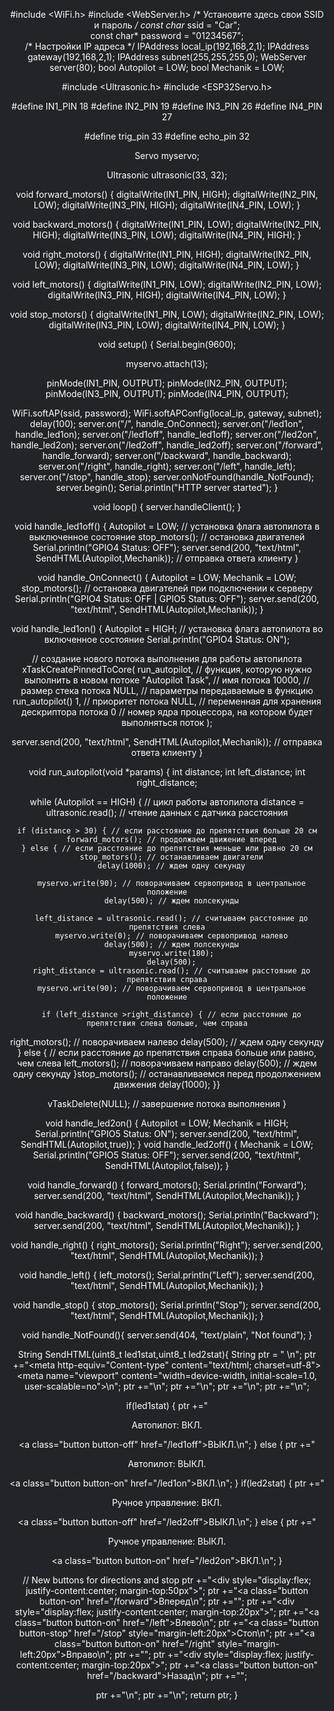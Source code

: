 #include <WiFi.h>
#include <WebServer.h>
/* Установите здесь свои SSID и пароль */
const char* ssid = "Car";  
const char* password = "01234567";  
/* Настройки IP адреса */
IPAddress local_ip(192,168,2,1);
IPAddress gateway(192,168,2,1);
IPAddress subnet(255,255,255,0);
WebServer server(80);
bool Autopilot = LOW;
bool Mechanik = LOW;

#include <Ultrasonic.h>
#include <ESP32Servo.h>

#define IN1_PIN 18
#define IN2_PIN 19
#define IN3_PIN 26
#define IN4_PIN 27

#define trig_pin 33
#define echo_pin 32

Servo myservo;

Ultrasonic ultrasonic(33, 32);

void forward_motors() {
  digitalWrite(IN1_PIN, HIGH);
  digitalWrite(IN2_PIN, LOW);
  digitalWrite(IN3_PIN, HIGH);
  digitalWrite(IN4_PIN, LOW);
}

void backward_motors() {
  digitalWrite(IN1_PIN, LOW);
  digitalWrite(IN2_PIN, HIGH);
  digitalWrite(IN3_PIN, LOW);
  digitalWrite(IN4_PIN, HIGH);
}

void right_motors() {
  digitalWrite(IN1_PIN, HIGH);
  digitalWrite(IN2_PIN, LOW);
  digitalWrite(IN3_PIN, LOW);
  digitalWrite(IN4_PIN, LOW);
}

void left_motors() {
  digitalWrite(IN1_PIN, LOW);
  digitalWrite(IN2_PIN, LOW);
  digitalWrite(IN3_PIN, HIGH);
  digitalWrite(IN4_PIN, LOW);
}

void stop_motors() {
  digitalWrite(IN1_PIN, LOW);
  digitalWrite(IN2_PIN, LOW);
  digitalWrite(IN3_PIN, LOW);
  digitalWrite(IN4_PIN, LOW);
}

void setup() {
  Serial.begin(9600);

  myservo.attach(13);

  pinMode(IN1_PIN, OUTPUT);
  pinMode(IN2_PIN, OUTPUT);
  pinMode(IN3_PIN, OUTPUT);
  pinMode(IN4_PIN, OUTPUT);

  WiFi.softAP(ssid, password);
  WiFi.softAPConfig(local_ip, gateway, subnet);
  delay(100);
  server.on("/", handle_OnConnect);
  server.on("/led1on", handle_led1on);
  server.on("/led1off", handle_led1off);
  server.on("/led2on", handle_led2on);
  server.on("/led2off", handle_led2off);
  server.on("/forward", handle_forward);
  server.on("/backward", handle_backward);
  server.on("/right", handle_right);
  server.on("/left", handle_left);
  server.on("/stop", handle_stop);
  server.onNotFound(handle_NotFound);
  server.begin();
  Serial.println("HTTP server started");
}

void loop() {
  server.handleClient();
}

void handle_led1off() {
  Autopilot = LOW; // установка флага автопилота в выключенное состояние
  stop_motors(); // остановка двигателей
  Serial.println("GPIO4 Status: OFF");
  server.send(200, "text/html", SendHTML(Autopilot,Mechanik)); // отправка ответа клиенту
}

void handle_OnConnect() {
  Autopilot = LOW;
  Mechanik = LOW;
  stop_motors(); // остановка двигателей при подключении к серверу
  Serial.println("GPIO4 Status: OFF | GPIO5 Status: OFF");
  server.send(200, "text/html", SendHTML(Autopilot,Mechanik)); 
}

void handle_led1on() {
  Autopilot = HIGH; // установка флага автопилота во включенное состояние
  Serial.println("GPIO4 Status: ON");

  // создание нового потока выполнения для работы автопилота
  xTaskCreatePinnedToCore(
    run_autopilot, // функция, которую нужно выполнить в новом потоке
    "Autopilot Task", // имя потока
    10000, // размер стека потока
    NULL, // параметры передаваемые в функцию run_autopilot()
    1, // приоритет потока
    NULL, // переменная для хранения дескриптора потока
    0 // номер ядра процессора, на котором будет выполняться поток
  );

  server.send(200, "text/html", SendHTML(Autopilot,Mechanik)); // отправка ответа клиенту
}


void run_autopilot(void *params) {
  int distance;
  int left_distance;
  int right_distance;

  while (Autopilot == HIGH) { // цикл работы автопилота
    distance = ultrasonic.read(); // чтение данных с датчика расстояния

    if (distance > 30) { // если расстояние до препятствия больше 20 см
      forward_motors(); // продолжаем движение вперед
    } else { // если расстояние до препятствия меньше или равно 20 см
      stop_motors(); // останавливаем двигатели
      delay(1000); // ждем одну секунду

      myservo.write(90); // поворачиваем сервопривод в центральное положение
      delay(500); // ждем полсекунды

      left_distance = ultrasonic.read(); // считываем расстояние до препятствия слева
      myservo.write(0); // поворачиваем сервопривод налево
      delay(500); // ждем полсекунды
      myservo.write(180);
      delay(500);
      right_distance = ultrasonic.read(); // считываем расстояние до препятствия справа
      myservo.write(90); // поворачиваем сервопривод в центральное положение

      if (left_distance >right_distance) { // если расстояние до препятствия слева больше, чем справа
right_motors(); // поворачиваем налево
delay(500); // ждем одну секунду
} else { // если расстояние до препятствия справа больше или равно, чем слева
left_motors(); // поворачиваем направо
delay(500); // ждем одну секунду
}stop_motors(); // останавливаемся перед продолжением движения
delay(1000);
}}

vTaskDelete(NULL); // завершение потока выполнения
}



void handle_led2on() {
  Autopilot = LOW;
  Mechanik = HIGH;
  Serial.println("GPIO5 Status: ON");
  server.send(200, "text/html", SendHTML(Autopilot,true)); 
}
void handle_led2off() {
  Mechanik = LOW;
  Serial.println("GPIO5 Status: OFF");
  server.send(200, "text/html", SendHTML(Autopilot,false)); 
}

void handle_forward() {
  forward_motors();
  Serial.println("Forward");
  server.send(200, "text/html", SendHTML(Autopilot,Mechanik));
}

void handle_backward() {
  backward_motors();
  Serial.println("Backward");
  server.send(200, "text/html", SendHTML(Autopilot,Mechanik));
}

void handle_right() {
  right_motors();
  Serial.println("Right");
  server.send(200, "text/html", SendHTML(Autopilot,Mechanik));
}

void handle_left() {
  left_motors();
  Serial.println("Left");
  server.send(200, "text/html", SendHTML(Autopilot,Mechanik));
}

void handle_stop() {
stop_motors();
Serial.println("Stop");
server.send(200, "text/html", SendHTML(Autopilot,Mechanik));
}

void handle_NotFound(){
server.send(404, "text/plain", "Not found");
}

String SendHTML(uint8_t led1stat,uint8_t led2stat){
  String ptr = "<!DOCTYPE html> <html>\n";
  ptr +="<meta http-equiv=\"Content-type\" content=\"text/html; charset=utf-8\"><head><meta name=\"viewport\" content=\"width=device-width, initial-scale=1.0, user-scalable=no\">\n";
  ptr +="<title>Управление светодиодами</title>\n";
  ptr +="<style>html { font-family: Helvetica; display: inline-block; margin: 0px auto; text-align: center; background-color: #212529; color: #ffffff;}\n";
  ptr +="body{margin-top: 50px;} h1 {color: #f8f9fa;margin: 50px auto 30px;} h3 {color: #dee2e6;margin-bottom: 50px;}\n";
  ptr +=".button {display: block;width: 80px;background-color: #007bff;border: none;color: white;padding: 13px 30px;text-decoration: none;font-size: 25px;margin: 0px auto 35px;cursor: pointer;border-radius: 4px;}\n";
  ptr +=".button-on {background-color: #28a745;}\n";
  ptr +=".button-on:active {background-color: #218838;}\n";
  ptr +=".button-off {background-color: #dc3545;}\n";
  ptr +=".button-off:active {background-color: #c82333;}\n";
  ptr +=".button-stop {display: block;width: 80px;height: 80px;background-color: #dc3545;border: none;color: white;padding: 13px;text-decoration: none;font-size: 25px;margin: 0px auto 35px;cursor: pointer;border-radius: 40px;}\n";
  ptr +=".button-stop:hover {background-color: #c82333;}\n";
  ptr +="p {font-size: 14px;color: #dee2e6;margin-bottom: 10px;}\n";
  ptr +="</style>\n";
  ptr +="</head>\n";
  ptr +="<body>\n";

  if(led1stat) {
    ptr +="<p>Автопилот: ВКЛ.</p><a class=\"button button-off\" href=\"/led1off\">ВЫКЛ.</a>\n";
  } else {
    ptr +="<p>Автопилот: ВЫКЛ.</p><a class=\"button button-on\" href=\"/led1on\">ВКЛ.</a>\n";
  }
  if(led2stat) {
    ptr +="<p>Ручное управление: ВКЛ.</p><a class=\"button button-off\" href=\"/led2off\">ВЫКЛ.</a>\n";
  } else {
    ptr +="<p>Ручное управление: ВЫКЛ.</p><a class=\"button button-on\" href=\"/led2on\">ВКЛ.</a>\n";
  }

  // New buttons for directions and stop
  ptr +="<div style=\"display:flex; justify-content:center; margin-top:50px\">";
  ptr +="<a class=\"button button-on\" href=\"/forward\">Вперед</a>\n";
  ptr +="</div>";
  ptr +="<div style=\"display:flex; justify-content:center; margin-top:20px\">";
  ptr +="<a class=\"button button-on\" href=\"/left\">Влево</a>\n";
  ptr +="<a class=\"button button-stop\" href=\"/stop\" style=\"margin-left:20px\">Стоп</a>\n";
  ptr +="<a class=\"button button-on\" href=\"/right\" style=\"margin-left:20px\">Вправо</a>\n";
  ptr +="</div>";
  ptr +="<div style=\"display:flex; justify-content:center; margin-top:20px\">";
  ptr +="<a class=\"button button-on\" href=\"/backward\">Назад</a>\n";
  ptr +="</div>";

  ptr +="</body>\n";
  ptr +="</html>\n";
  return ptr;
}
